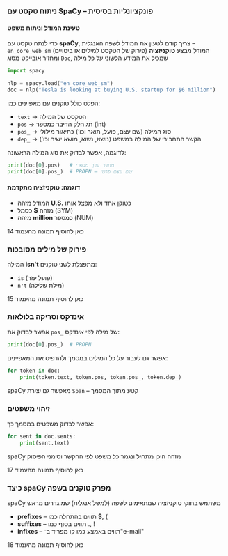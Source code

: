### ניתוח טקסט עם SpaCy – פונקציונליות בסיסית

#### טעינת המודל וניתוח משפט

כדי לנתח טקסט עם **spaCy**, צריך קודם לטעון את המודל לשפה האנגלית – `en_core_web_sm`
המודל מבצע **טוקניזציה** (פירוק של הטקסט למילים או ביטויים) ומחזיר אובייקט מסוג `Doc`, שמכיל את המידע הלשוני על כל מילה

```python
import spacy

nlp = spacy.load("en_core_web_sm")
doc = nlp("Tesla is looking at buying U.S. startup for $6 million")
```

הפלט כולל טוקנים עם מאפיינים כמו:

* `text` → הטקסט של המילה
* `pos` → תג חלק הדיבר כמספר (int)
* `pos_` → סוג המילה (שם עצם, פועל, תואר וכו’) כתיאור מילולי
* `dep_` → הקשר התחבירי של המילה במשפט (נושא, נשוא, מושא ישיר וכו’)

לדוגמה, אפשר לבדוק את סוג המילה הראשונה:

```python
print(doc[0].pos)   # מחזיר ערך מספרי
print(doc[0].pos_)  # PROPN – שם עצם פרטי
```

#### דוגמה: טוקניזציה מתקדמת

* המודל מזהה **U.S.** כטוקן אחד ולא מפצל אותו
* מזהה **\$** כסמל (SYM)
* מזהה **million** כמספר (NUM)

כאן להוסיף תמונה מהעמוד 14

### פירוק של מילים מסובכות

המילה **isn't** מתפצלת לשני טוקנים:

* `is` (פועל עזר)
* `n't` (מילת שלילה)

כאן להוסיף תמונה מהעמוד 15

### אינדקס וסריקה בלולאות

אפשר לבדוק את `pos_` של מילה לפי אינדקס:

```python
print(doc[0].pos_)  # PROPN
```

אפשר גם לעבור על כל המילים במסמך ולהדפיס את המאפיינים:

```python
for token in doc:
    print(token.text, token.pos, token.pos_, token.dep_)
```

spaCy מאפשר גם יצירת `Span` – קטע מתוך המסמך

### זיהוי משפטים

אפשר לבדוק משפטים במסמך כך:

```python
for sent in doc.sents:
    print(sent.text)
```

spaCy מזהה היכן מתחיל ונגמר כל משפט לפי ההקשר וסימני הפיסוק

כאן להוסיף תמונה מהעמוד 17

### כיצד spaCy מפרק טוקנים בשפה

spaCy משתמש בחוקי טוקניזציה שמתאימים לשפה (למשל אנגלית) שמוגדרים מראש

* **prefixes** – תווים בהתחלה כמו \$, (
* **suffixes** – תווים בסוף כמו ., !
* **infixes** – תווים באמצע כמו קו מפריד ב־"e-mail"

כאן להוסיף תמונה מהעמוד 18

